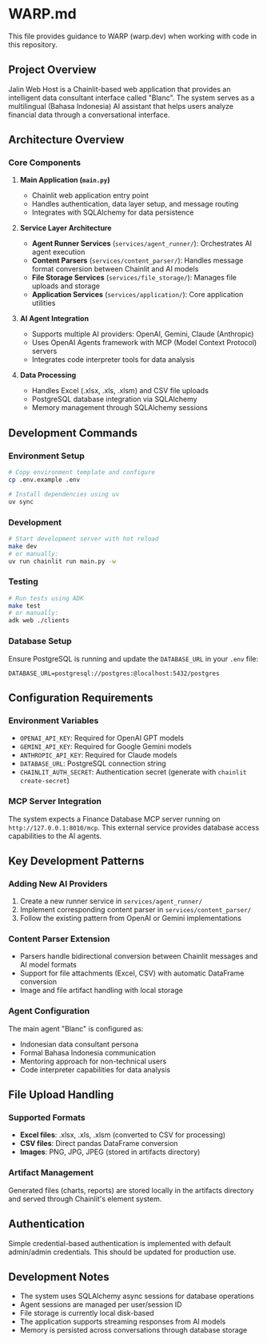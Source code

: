 # WARP.md

This file provides guidance to WARP (warp.dev) when working with code in this repository.

## Project Overview

Jalin Web Host is a Chainlit-based web application that provides an intelligent data consultant interface called "Blanc". The system serves as a multilingual (Bahasa Indonesia) AI assistant that helps users analyze financial data through a conversational interface.

## Architecture Overview

### Core Components

1. **Main Application (`main.py`)**
   - Chainlit web application entry point
   - Handles authentication, data layer setup, and message routing
   - Integrates with SQLAlchemy for data persistence

2. **Service Layer Architecture**
   - **Agent Runner Services** (`services/agent_runner/`): Orchestrates AI agent execution
   - **Content Parsers** (`services/content_parser/`): Handles message format conversion between Chainlit and AI models
   - **File Storage Services** (`services/file_storage/`): Manages file uploads and storage
   - **Application Services** (`services/application/`): Core application utilities

3. **AI Agent Integration**
   - Supports multiple AI providers: OpenAI, Gemini, Claude (Anthropic)
   - Uses OpenAI Agents framework with MCP (Model Context Protocol) servers
   - Integrates code interpreter tools for data analysis

4. **Data Processing**
   - Handles Excel (.xlsx, .xls, .xlsm) and CSV file uploads
   - PostgreSQL database integration via SQLAlchemy
   - Memory management through SQLAlchemy sessions

## Development Commands

### Environment Setup
```bash
# Copy environment template and configure
cp .env.example .env

# Install dependencies using uv
uv sync
```

### Development
```bash
# Start development server with hot reload
make dev
# or manually:
uv run chainlit run main.py -w
```

### Testing
```bash
# Run tests using ADK
make test
# or manually:
adk web ./clients
```

### Database Setup
Ensure PostgreSQL is running and update the `DATABASE_URL` in your `.env` file:
```
DATABASE_URL=postgresql://postgres:@localhost:5432/postgres
```

## Configuration Requirements

### Environment Variables
- `OPENAI_API_KEY`: Required for OpenAI GPT models
- `GEMINI_API_KEY`: Required for Google Gemini models
- `ANTHROPIC_API_KEY`: Required for Claude models
- `DATABASE_URL`: PostgreSQL connection string
- `CHAINLIT_AUTH_SECRET`: Authentication secret (generate with `chainlit create-secret`)

### MCP Server Integration
The system expects a Finance Database MCP server running on `http://127.0.0.1:8010/mcp`. This external service provides database access capabilities to the AI agents.

## Key Development Patterns

### Adding New AI Providers
1. Create a new runner service in `services/agent_runner/`
2. Implement corresponding content parser in `services/content_parser/`
3. Follow the existing pattern from OpenAI or Gemini implementations

### Content Parser Extension
- Parsers handle bidirectional conversion between Chainlit messages and AI model formats
- Support for file attachments (Excel, CSV) with automatic DataFrame conversion
- Image and file artifact handling with local storage

### Agent Configuration
The main agent "Blanc" is configured as:
- Indonesian data consultant persona
- Formal Bahasa Indonesia communication
- Mentoring approach for non-technical users
- Code interpreter capabilities for data analysis

## File Upload Handling

### Supported Formats
- **Excel files**: .xlsx, .xls, .xlsm (converted to CSV for processing)
- **CSV files**: Direct pandas DataFrame conversion
- **Images**: PNG, JPG, JPEG (stored in artifacts directory)

### Artifact Management
Generated files (charts, reports) are stored locally in the artifacts directory and served through Chainlit's element system.

## Authentication
Simple credential-based authentication is implemented with default admin/admin credentials. This should be updated for production use.

## Development Notes

- The system uses SQLAlchemy async sessions for database operations
- Agent sessions are managed per user/session ID
- File storage is currently local disk-based
- The application supports streaming responses from AI models
- Memory is persisted across conversations through database storage